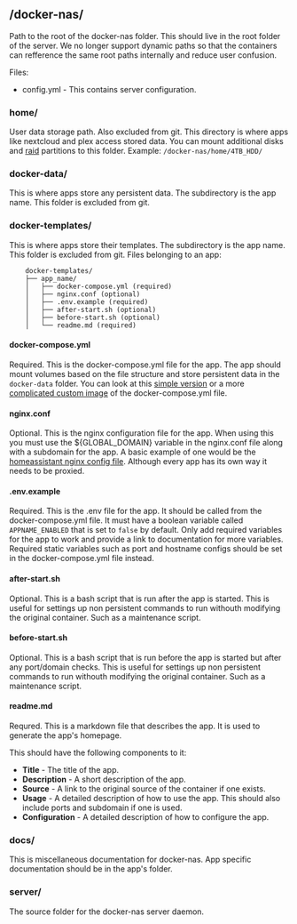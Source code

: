 ## **/docker-nas/**

Path to the root of the docker-nas folder. This should live in the root folder of the server. We no longer support dynamic paths so that the containers can refference the same root paths internally and reduce user confusion.

Files:
 - config.yml - This contains server configuration.


### **home/**

User data storage path. Also excluded from git. This directory is where apps like nextcloud and plex access stored data. You can mount additional disks and [raid](./raid.md) partitions to this folder. Example: `/docker-nas/home/4TB_HDD/`


### **docker-data/**

This is where apps store any persistent data. The subdirectory is the app name. This folder is excluded from git.


### **docker-templates/**

This is where apps store their templates. The subdirectory is the app name. This folder is excluded from git. Files belonging to an app:


```
    docker-templates/
    ├── app_name/
    │   ├── docker-compose.yml (required)
    │   ├── nginx.conf (optional)
    │   ├── .env.example (required)
    │   ├── after-start.sh (optional)
    │   ├── before-start.sh (optional)
    │   └── readme.md (required)
```

#### **docker-compose.yml**

Required. This is the docker-compose.yml file for the app. The app should mount volumes based on the file structure and store persistent data in the `docker-data` folder. You can look at this [simple version](../docker-templates/phpmyadmin/docker-compose.yml) or a more [complicated custom image](../docker-templates/samba/docker-compose.yml) of the docker-compose.yml file.

#### **nginx.conf**

Optional. This is the nginx configuration file for the app. When using this you must use the ${GLOBAL_DOMAIN} variable in the nginx.conf file along with a subdomain for the app. A basic example of one would be the [homeassistant nginx config file](../docker-templates/homeassistant/nginx.conf). Although every app has its own way it needs to be proxied.

#### **.env.example**

Required. This is the .env file for the app. It should be called from the docker-compose.yml file. It must have a boolean variable called `APPNAME_ENABLED` that is set to `false` by default. Only add required variables for the app to work and provide a link to documentation for more variables. Required static variables such as port and hostname configs should be set in the docker-compose.yml file instead.

#### **after-start.sh**

Optional. This is a bash script that is run after the app is started. This is useful for settings up non persistent commands to run withouth modifying the original container. Such as a maintenance script.

#### **before-start.sh**

Optional. This is a bash script that is run before the app is started but after any port/domain checks. This is useful for settings up non persistent commands to run withouth modifying the original container. Such as a maintenance script.

#### **readme.md**

Requred. This is a markdown file that describes the app. It is used to generate the app's homepage.

This should have the following components to it:
 - **Title** - The title of the app.
 - **Description** - A short description of the app.
 - **Source** - A link to the original source of the container if one exists.
 - **Usage** - A detailed description of how to use the app. This should also include ports and subdomain if one is used.
 - **Configuration** - A detailed description of how to configure the app.

### **docs/**

This is miscellaneous documentation for docker-nas. App specific documentation should be in the app's folder.

### **server/**

The source folder for the docker-nas server daemon.
